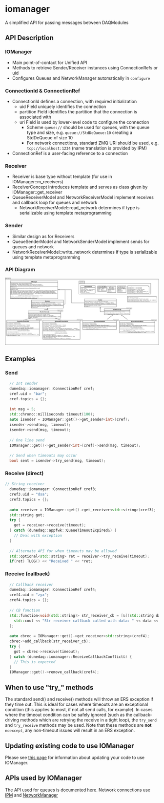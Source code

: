 # iomanager

A simplified API for passing messages between DAQModules

## API Description

### IOManager

* Main point-of-contact for Unified API
* Methods to retrieve Sender/Receiver instances using ConnectionRefs or uid
* Configures Queues and NetworkManager automatically in `configure`

### ConnectionId & ConnectionRef

* ConnectionId defines a connection, with required initialization
  * uid Field uniquely identifies the connection
  * partition Field identifies the partition that the connection is associated with
  * uri Field is used by lower-level code to configure the connection
    * Scheme `queue://` should be used for queues, with the queue type and size, e.g. `queue://StdDeQueue:10` creating a StdDeQueue of size 10
    * For network connections, standard ZMQ URI should be used, e.g. `tcp://localhost:1234` (name translation is provided by IPM)
* ConnectionRef is a user-facing reference to a connection

### Receiver

* Receiver is base type without template (for use in IOManager::m_receivers)
* ReceiverConcept introduces template and serves as class given by IOManager::get_receiver
* QueueReceiverModel and NetworkReceiverModel implement receives and callback loop for queues and network
  * NetworkReceiverModel::read_network determines if type is serializable using template metaprogramming

### Sender

* Similar design as for Receivers
* QueueSenderModel and NetworkSenderModel implement sends for queues and network
* NetworkReceiverModel::write_network determines if type is serializable using template metaprogramming

### API Diagram

![Class Diagrams](https://github.com/DUNE-DAQ/iomanager/raw/develop/docs/IOManager.png)

## Examples

### Send

```CPP
  // Int sender
  dunedaq::iomanager::ConnectionRef cref;
  cref.uid = "bar";
  cref.topics = {};

  int msg = 5;
  std::chrono::milliseconds timeout(100);
  auto isender = IOManager::get()->get_sender<int>(cref);
  isender->send(msg, timeout);
  isender->send(msg, timeout);

  // One line send
  IOManager::get()->get_sender<int>(cref)->send(msg, timeout);
  
  // Send when timeouts may occur
  bool sent = isender->try_send(msg, timeout);

```

### Receive (direct)

```CPP
// String receiver
  dunedaq::iomanager::ConnectionRef cref3;
  cref3.uid = "dsa";
  cref3.topics = {};

  auto receiver = IOManager::get()->get_receiver<std::string>(cref3);
  std::string got;
  try {
    got = receiver->receive(timeout);
  } catch (dunedaq::appfwk::QueueTimeoutExpired&) {
    // Deal with exception
  }
  
  // Alternate API for when timeouts may be allowed
  std::optional<std::string> ret = receiver->try_receive(timeout);
  if(ret) TLOG() << "Received " << *ret;

```

### Receive (callback)

```CPP
  // Callback receiver
  dunedaq::iomanager::ConnectionRef cref4;
  cref4.uid = "zyx";
  cref4.topics = {};

  // CB function
  std::function<void(std::string)> str_receiver_cb = [&](std::string data) {
    std::cout << "Str receiver callback called with data: " << data << '\n';
  };

  auto cbrec = IOManager::get()->get_receiver<std::string>(cref4);
  cbrec->add_callback(str_receiver_cb);
  try {
    got = cbrec->receive(timeout);
  } catch (dunedaq::iomanager::ReceiveCallbackConflict&) {
    // This is expected
  }
  IOManager::get()->remove_callback(cref4);

```
## When to use "try_" methods

The standard send() and receive() methods will throw an ERS exception if they time out. This is ideal for cases where timeouts are an exceptional condition (this applies to most, if not all send calls, for example). In cases where the timeout condition can be safely ignored (such as the callback-driving methods which are retrying the receive in a tight loop), the `try_send` and `try_receive` methods may be used. Note that these methods are **not** `noexcept`, any non-timeout issues will result in an ERS exception.

## Updating existing code to use IOManager

Please see [this page](Updating.md) for information about updating your code to use IOManager.

## APIs used by IOManager

The API used for queues is documented [here](Queue.md). Network connections use [IPM](https://dune-daq-sw.readthedocs.io/en/latest/packages/ipm/) and [NetworkManager](https://dune-daq-sw.readthedocs.io/en/latest/packages/networkmanager/)
